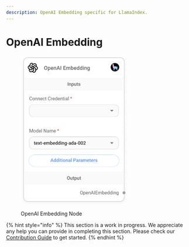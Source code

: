 ```yaml
---
description: OpenAI Embedding specific for LlamaIndex.
---
```


# OpenAI Embedding

<figure><img src="../../../.gitbook/assets/image (6) (1).png" alt="" width="291"><figcaption><p>OpenAI Embedding Node</p></figcaption></figure>

{% hint style="info" %}
This section is a work in progress. We appreciate any help you can provide in completing this section. Please check our [Contribution Guide](../../../CONTRIBUTING.md) to get started.
{% endhint %}
